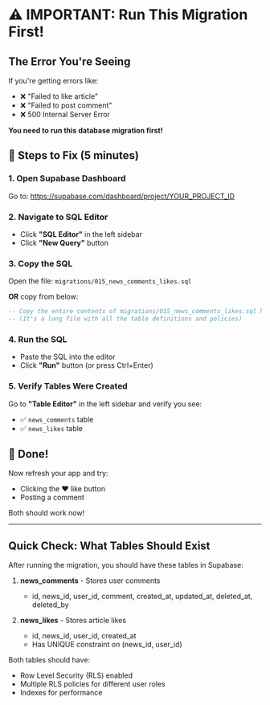 # ⚠️ IMPORTANT: Run This Migration First!

## The Error You're Seeing

If you're getting errors like:

- ❌ "Failed to like article"
- ❌ "Failed to post comment"
- ❌ 500 Internal Server Error

**You need to run this database migration first!**

## 🔧 Steps to Fix (5 minutes)

### 1. Open Supabase Dashboard

Go to: https://supabase.com/dashboard/project/YOUR_PROJECT_ID

### 2. Navigate to SQL Editor

- Click **"SQL Editor"** in the left sidebar
- Click **"New Query"** button

### 3. Copy the SQL

Open the file: `migrations/015_news_comments_likes.sql`

**OR** copy from below:

```sql
-- Copy the entire contents of migrations/015_news_comments_likes.sql here
-- (It's a long file with all the table definitions and policies)
```

### 4. Run the SQL

- Paste the SQL into the editor
- Click **"Run"** button (or press Ctrl+Enter)

### 5. Verify Tables Were Created

Go to **"Table Editor"** in the left sidebar and verify you see:

- ✅ `news_comments` table
- ✅ `news_likes` table

## 🎉 Done!

Now refresh your app and try:

- Clicking the ❤️ like button
- Posting a comment

Both should work now!

---

## Quick Check: What Tables Should Exist

After running the migration, you should have these tables in Supabase:

1. **news_comments** - Stores user comments

   - id, news_id, user_id, comment, created_at, updated_at, deleted_at, deleted_by

2. **news_likes** - Stores article likes
   - id, news_id, user_id, created_at
   - Has UNIQUE constraint on (news_id, user_id)

Both tables should have:

- Row Level Security (RLS) enabled
- Multiple RLS policies for different user roles
- Indexes for performance
